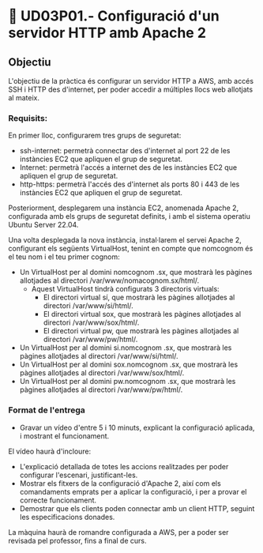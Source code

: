 # 📎 UD03P01.- Configuració d'un servidor HTTP amb Apache 2

## Objectiu

L'objectiu de la pràctica és configurar un servidor HTTP a AWS, amb accés SSH i HTTP des d'internet, per poder accedir a múltiples llocs web allotjats al mateix.

### Requisits:

En primer lloc, configurarem tres grups de seguretat:

* ssh-internet: permetrà connectar des d'internet al port 22 de les instàncies EC2 que apliquen el grup de seguretat.
* Internet: permetrà l'accés a internet des de les instàncies EC2 que apliquen el grup de seguretat.
* http-https: permetrà l'accés des d'internet als ports 80 i 443 de les instàncies EC2 que apliquen el grup de seguretat.

Posteriorment, desplegarem una instància EC2, anomenada Apache 2, configurada amb els grups de seguretat definits, i amb el sistema operatiu Ubuntu Server 22.04.

Una volta desplegada la nova instància, instal·larem el servei Apache 2, configurant els següents VirtualHost, tenint en compte que nomcognom és el teu nom i el teu primer cognom:

* Un VirtualHost per al domini nomcognom .sx, que mostrarà les pàgines allotjades al directori /var/www/nomacognom.sx/html/.
  * Aquest VirtualHost tindrà configurats 3 directoris virtuals:
    * El directori virtual sí, que mostrarà les pàgines allotjades al directori /var/www/si/html/.
    * El directori virtual sox, que mostrarà les pàgines allotjades al directori /var/www/sox/html/.
    * El directori virtual pw, que mostrarà les pàgines allotjades al directori /var/www/pw/html/.
* Un VirtualHost per al domini si.nomcognom .sx, que mostrarà les pàgines allotjades al directori /var/www/si/html/.
* Un VirtualHost per al domini sox.nomcognom .sx, que mostrarà les pàgines allotjades al directori /var/www/sox/html/.
* Un VirtualHost per al domini pw.nomcognom .sx, que mostrarà les pàgines allotjades al directori /var/www/pw/html/.

### Format de l'entrega

* Gravar un vídeo d'entre 5 i 10 minuts, explicant la configuració aplicada, i mostrant el funcionament.&#x20;

El vídeo haurà d'incloure:

* L'explicació detallada de totes les accions realitzades per poder configurar l'escenari, justificant-les.
* Mostrar els fitxers de la configuració d'Apache 2, així com els comandaments emprats per a aplicar la configuració, i per a provar el correcte funcionament.
* Demostrar que els clients poden connectar amb un client HTTP, seguint les especificacions donades.

La màquina haurà de romandre configurada a AWS, per a poder ser revisada pel professor, fins a final de curs.
